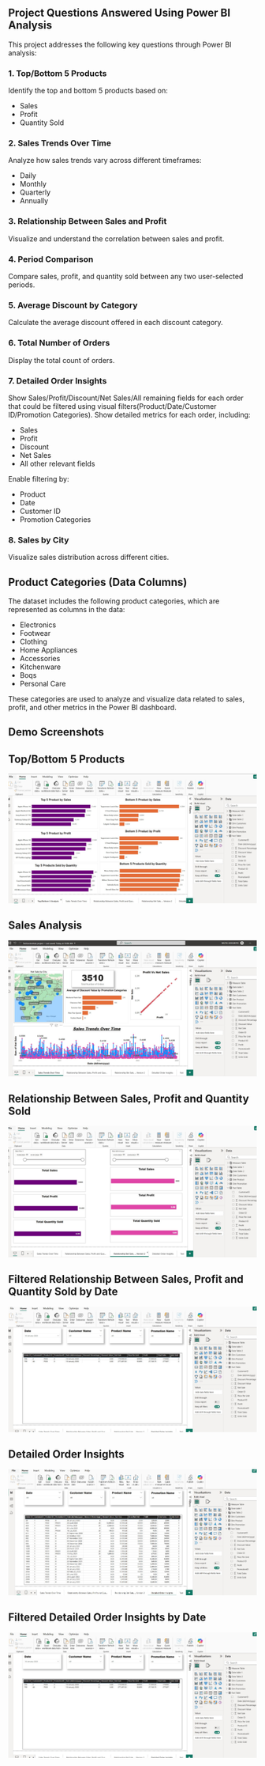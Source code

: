 ## **Project Questions Answered Using Power BI Analysis**

This project addresses the following key questions through Power BI analysis:

### **1. Top/Bottom 5 Products**
Identify the top and bottom 5 products based on:
- Sales
- Profit
- Quantity Sold

### **2. Sales Trends Over Time**
Analyze how sales trends vary across different timeframes:
- Daily
- Monthly
- Quarterly
- Annually

### **3. Relationship Between Sales and Profit**
Visualize and understand the correlation between sales and profit.

### **4. Period Comparison**
Compare sales, profit, and quantity sold between any two user-selected periods.

### **5. Average Discount by Category**
Calculate the average discount offered in each discount category.

### **6. Total Number of Orders**
Display the total count of orders.

### **7. Detailed Order Insights**
Show Sales/Profit/Discount/Net Sales/All remaining fields for each order that could be filtered using visual filters(Product/Date/Customer ID/Promotion Categories).
Show detailed metrics for each order, including:
- Sales
- Profit
- Discount
- Net Sales
- All other relevant fields

Enable filtering by:
- Product
- Date
- Customer ID
- Promotion Categories

### **8. Sales by City**
Visualize sales distribution across different cities.



## **Product Categories (Data Columns)**

The dataset includes the following product categories, which are represented as columns in the data:

- Electronics
- Footwear
- Clothing
- Home Appliances
- Accessories
- Kitchenware
- Boqs
- Personal Care

These categories are used to analyze and visualize data related to sales, profit, and other metrics in the Power BI dashboard.



## **Demo Screenshots**

## Top/Bottom 5 Products

![Top/Bottom 5 Products](https://github.com/Mutiu123/TechLectroHub_Data_Analysis_project_using_PowerBI/blob/main/demo/demo.jpg)

## Sales Analysis
![Sales Analysis](https://github.com/Mutiu123/TechLectroHub_Data_Analysis_project_using_PowerBI/blob/main/demo/demo1.jpg)

## Relationship Between Sales, Profit and Quantity Sold
![Relationship](https://github.com/Mutiu123/TechLectroHub_Data_Analysis_project_using_PowerBI/blob/main/demo/demo2.jpg)

## Filtered Relationship Between Sales, Profit and Quantity Sold by Date
![Filtered Relationship](https://github.com/Mutiu123/TechLectroHub_Data_Analysis_project_using_PowerBI/blob/main/demo/demo3%20filtered%20by%20date.jpg)

## Detailed Order Insights
![Detailed Order Insights](https://github.com/Mutiu123/TechLectroHub_Data_Analysis_project_using_PowerBI/blob/main/demo/demo3.jpg)

## Filtered Detailed Order Insights by Date
![Filtered Detailed Order Insights by Date](https://github.com/Mutiu123/TechLectroHub_Data_Analysis_project_using_PowerBI/blob/main/demo/demo3%20filtered%20by%20date.jpg)